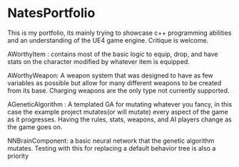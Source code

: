 # NatesPortfolio

This is my portfolio, its mainly trying to showcase c++ programming abilities and an understanding of the UE4 game engine. 
Critique is welcome.


AWorthyItem : contains most of the basic logic to equip, drop, and have stats on the character modified by whatever item is equipped.

AWorthyWeapon: A weapon system that was designed to have as few variables as possible but allow for many different weapons to be created from its base. Charging weapons are the only type not currently supported. 

AGeneticAlgorithm : A templated GA for mutating whatever you fancy, in this case the example project mutates(or will mutate) every aspect of the game as it progresses. Having the rules, stats, weapons, and AI players change as the game goes on. 

NNBrainComponent: a basic neural network that the genetic algorithm mutates. Testing with this for replacing a default behavior tree is also a priority

